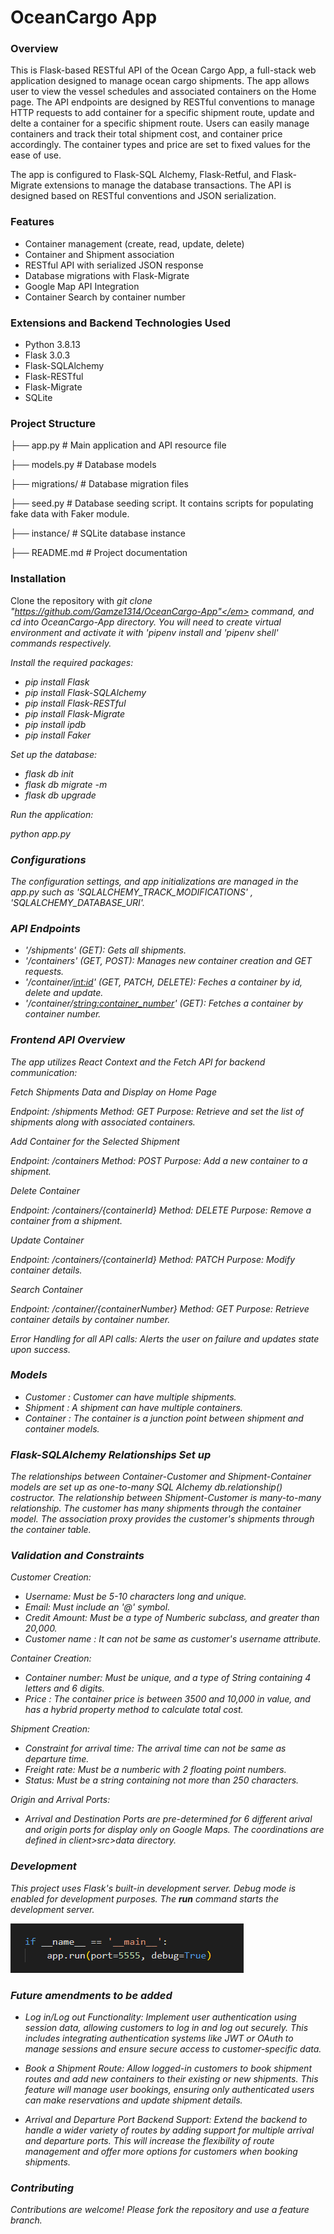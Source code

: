 # OceanCargo App

### Overview

This is Flask-based RESTful API of the Ocean Cargo App, a full-stack web application designed to manage ocean cargo shipments. The app allows user to view the vessel schedules and associated containers on the Home page. The API endpoints are designed by RESTful conventions to manage HTTP requests to add container for a specific shipment route, update and delte a container for a specific shipment route. Users can easily manage containers and track their total shipment cost, and container price accordingly. The container types and price are set to fixed values for the ease of use. 

The app is configured to Flask-SQL Alchemy, Flask-Retful, and Flask-Migrate extensions to manage the database transactions. The API is designed based on RESTful conventions and JSON serialization.


### Features

- Container management (create, read, update, delete)
- Container and Shipment association
- RESTful API with serialized JSON response
- Database migrations with Flask-Migrate
- Google Map API Integration
- Container Search by container number


### Extensions and Backend Technologies Used

- Python 3.8.13
- Flask 3.0.3
- Flask-SQLAlchemy
- Flask-RESTful
- Flask-Migrate
- SQLite


### Project Structure 

├── app.py                 # Main application and API resource file

├── models.py              # Database models

├── migrations/            # Database migration files

├── seed.py                # Database seeding script. It contains scripts for populating fake data with Faker module.

├── instance/              # SQLite database instance

├── README.md              # Project documentation


### Installation

Clone the repository with <em>git clone "https://github.com/Gamze1314/OceanCargo-App"</em> command, and cd into OceanCargo-App directory.
You will need to create virtual environment and activate it with '<em>pipenv install</em> and '<em>pipenv shell</em>' commands respectively.


Install the required packages:

* pip install Flask
* pip install Flask-SQLAlchemy
* pip install Flask-RESTful
* pip install Flask-Migrate
* pip install ipdb
* pip install Faker


Set up the database:

* flask db init
* flask db migrate -m
* flask db upgrade

Run the application:

python app.py


### Configurations

The configuration settings, and app initializations are managed in the app.py such as 'SQLALCHEMY_TRACK_MODIFICATIONS' , 'SQLALCHEMY_DATABASE_URI'.


### API Endpoints 

- '/shipments' (GET): Gets all shipments.
- '/containers' (GET, POST): Manages new container creation and GET requests.
- '/container/<int:id>' (GET, PATCH, DELETE): Feches a container by id, delete and update.
- '/container/<string:container_number>' (GET): Fetches a container by container number.


### Frontend API Overview

The app utilizes React Context and the Fetch API for backend communication:

Fetch Shipments Data and Display on Home Page

Endpoint: /shipments
Method: GET
Purpose: Retrieve and set the list of shipments along with associated containers.


Add Container for the Selected Shipment

Endpoint: /containers
Method: POST
Purpose: Add a new container to a shipment.


Delete Container 

Endpoint: /containers/{containerId}
Method: DELETE
Purpose: Remove a container from a shipment.


Update Container

Endpoint: /containers/{containerId}
Method: PATCH
Purpose: Modify container details.


Search Container

Endpoint: /container/{containerNumber}
Method: GET
Purpose: Retrieve container details by container number.

Error Handling for all API calls: Alerts the user on failure and updates state upon success.


### Models

- Customer : Customer can have multiple shipments.
- Shipment : A shipment can have multiple containers.
- Container :  The container is a junction point between shipment and container models.

### Flask-SQLAlchemy Relationships Set up

The relationships between Container-Customer and Shipment-Container models are set up as one-to-many SQL Alchemy db.relationship() costructor.
The relationship between Shipment-Customer is many-to-many relationship.
The customer has many shipments through the container model. The association proxy provides the customer's shipments through the container table.

### Validation and Constraints

Customer Creation:

* Username: Must be 5-10 characters long and unique.
* Email: Must include an '@' symbol.
* Credit Amount: Must be a type of Numberic subclass, and greater than 20,000.
* Customer name : It can not be same as customer's username attribute.


Container Creation: 

* Container number: Must be unique, and a type of String containing 4 letters and 6 digits.
* Price : The container price is between 3500 and 10,000 in value, and has a hybrid property method to calculate total cost.


Shipment Creation:

* Constraint for arrival time: The arrival time can not be same as departure time.
* Freight rate: Must be a numberic with 2 floating point numbers.
* Status: Must be a string containing not more than 250 characters.


Origin and Arrival Ports: 
* Arrival and Destination Ports are pre-determined for 6 different arival and origin ports for display only on Google Maps. The coordinations are defined in client>src>data directory.

### Development 

This project uses Flask's built-in development server. Debug mode is enabled for development purposes. The <strong>run</strong> command starts the development server.


![alt text](image-2.png)


### Future amendments to be added

* Log in/Log out Functionality: Implement user authentication using session data, allowing customers to log in and log out securely. This includes integrating authentication systems like JWT or OAuth to manage sessions and ensure secure access to customer-specific data.

* Book a Shipment Route: Allow logged-in customers to book shipment routes and add new containers to their existing or new shipments. This feature will manage user bookings, ensuring only authenticated users can make reservations and update shipment details.

* Arrival and Departure Port Backend Support: Extend the backend to handle a wider variety of routes by adding support for multiple arrival and departure ports. This will increase the flexibility of route management and offer more options for customers when booking shipments.


### Contributing

Contributions are welcome! Please fork the repository and use a feature branch. 


